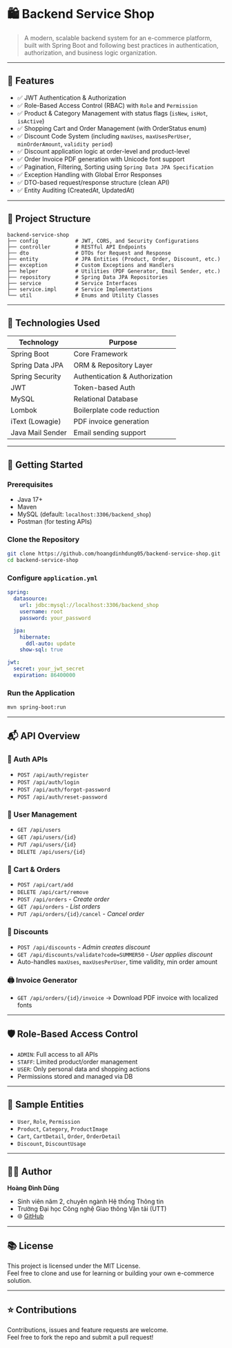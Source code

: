 
# 🛍️ Backend Service Shop

> A modern, scalable backend system for an e-commerce platform, built with Spring Boot and following best practices in authentication, authorization, and business logic organization.

---

## 📌 Features

- ✅ JWT Authentication & Authorization
- ✅ Role-Based Access Control (RBAC) with `Role` and `Permission`
- ✅ Product & Category Management with status flags (`isNew`, `isHot`, `isActive`)
- ✅ Shopping Cart and Order Management (with OrderStatus enum)
- ✅ Discount Code System (including `maxUses`, `maxUsesPerUser`, `minOrderAmount`, `validity period`)
- ✅ Discount application logic at order-level and product-level
- ✅ Order Invoice PDF generation with Unicode font support
- ✅ Pagination, Filtering, Sorting using `Spring Data JPA Specification`
- ✅ Exception Handling with Global Error Responses
- ✅ DTO-based request/response structure (clean API)
- ✅ Entity Auditing (CreatedAt, UpdatedAt)

---

## 📁 Project Structure

```
backend-service-shop
├── config            # JWT, CORS, and Security Configurations
├── controller        # RESTful API Endpoints
├── dto               # DTOs for Request and Response
├── entity            # JPA Entities (Product, Order, Discount, etc.)
├── exception         # Custom Exceptions and Handlers
├── helper            # Utilities (PDF Generator, Email Sender, etc.)
├── repository        # Spring Data JPA Repositories
├── service           # Service Interfaces
├── service.impl      # Service Implementations
└── util              # Enums and Utility Classes
```

---

## 🧠 Technologies Used

| Technology        | Purpose                         |
|------------------|---------------------------------|
| Spring Boot       | Core Framework                  |
| Spring Data JPA   | ORM & Repository Layer          |
| Spring Security   | Authentication & Authorization |
| JWT               | Token-based Auth                |
| MySQL             | Relational Database             |
| Lombok            | Boilerplate code reduction      |
| iText (Lowagie)   | PDF invoice generation          |
| Java Mail Sender  | Email sending support           |

---

## 🚀 Getting Started

### Prerequisites

- Java 17+
- Maven
- MySQL (default: `localhost:3306/backend_shop`)
- Postman (for testing APIs)

### Clone the Repository

```bash
git clone https://github.com/hoangdinhdung05/backend-service-shop.git
cd backend-service-shop
```

### Configure `application.yml`

```yaml
spring:
  datasource:
    url: jdbc:mysql://localhost:3306/backend_shop
    username: root
    password: your_password

  jpa:
    hibernate:
      ddl-auto: update
    show-sql: true

jwt:
  secret: your_jwt_secret
  expiration: 86400000
```

### Run the Application

```bash
mvn spring-boot:run
```

---

## 📬 API Overview

### 🔐 Auth APIs

- `POST /api/auth/register`
- `POST /api/auth/login`
- `POST /api/auth/forgot-password`
- `POST /api/auth/reset-password`

### 👤 User Management

- `GET /api/users`
- `GET /api/users/{id}`
- `PUT /api/users/{id}`
- `DELETE /api/users/{id}`

### 🛒 Cart & Orders

- `POST /api/cart/add`
- `DELETE /api/cart/remove`
- `POST /api/orders` - *Create order*
- `GET /api/orders` - *List orders*
- `PUT /api/orders/{id}/cancel` - *Cancel order*

### 🧾 Discounts

- `POST /api/discounts` - *Admin creates discount*
- `GET /api/discounts/validate?code=SUMMER50` - *User applies discount*
- Auto-handles `maxUses`, `maxUsesPerUser`, time validity, min order amount

### 🖨️ Invoice Generator

- `GET /api/orders/{id}/invoice` → Download PDF invoice with localized fonts

---

## 🛡️ Role-Based Access Control

- `ADMIN`: Full access to all APIs
- `STAFF`: Limited product/order management
- `USER`: Only personal data and shopping actions
- Permissions stored and managed via DB

---

## 📄 Sample Entities

- `User`, `Role`, `Permission`
- `Product`, `Category`, `ProductImage`
- `Cart`, `CartDetail`, `Order`, `OrderDetail`
- `Discount`, `DiscountUsage`

---

## 👨‍🎓 Author

**Hoàng Đình Dũng**  
- Sinh viên năm 2, chuyên ngành Hệ thống Thông tin  
- Trường Đại học Công nghệ Giao thông Vận tải (UTT)  
- 🌐 [GitHub](https://github.com/hoangdinhdung05)

---

## 📚 License

This project is licensed under the MIT License.  
Feel free to clone and use for learning or building your own e-commerce solution.

---

## ⭐ Contributions

Contributions, issues and feature requests are welcome.  
Feel free to fork the repo and submit a pull request!
